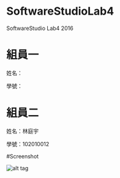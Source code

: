 # SoftwareStudioLab4
SoftwareStudio Lab4 2016

# 組員一

姓名：

學號：

# 組員二

姓名：林庭宇

學號：102010012

#Screenshot

![alt tag](/csc.png)